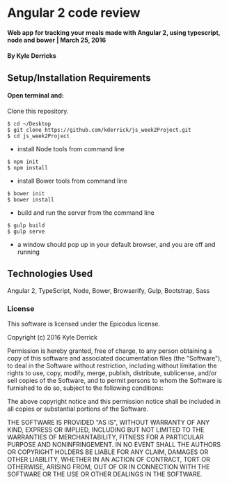 # Angular 2 code review

#### Web app for tracking your meals made with Angular 2, using typescript, node and bower | March 25, 2016

#### By Kyle Derricks

## Setup/Installation Requirements
#### Open terminal and:

Clone this repository.
```
$ cd ~/Desktop
$ git clone https://github.com/kderrick/js_week2Project.git
$ cd js_week2Project
```


* install Node tools from command line
```
$ npm init
$ npm install
```
* install Bower tools from command line
```
$ bower init
$ bower install
```
* build and run the server from the command line
```
$ gulp build
$ gulp serve
```
* a window should pop up in your default browser, and you are off and running


## Technologies Used

Angular 2, TypeScript, Node, Bower, Browserify, Gulp, Bootstrap, Sass

### License

This software is licensed under the Epicodus license.

Copyright (c) 2016 Kyle Derrick

Permission is hereby granted, free of charge, to any person obtaining a copy of this software and associated documentation files (the "Software"), to deal in the Software without restriction, including without limitation the rights to use, copy, modify, merge, publish, distribute, sublicense, and/or sell copies of the Software, and to permit persons to whom the Software is furnished to do so, subject to the following conditions:

The above copyright notice and this permission notice shall be included in all copies or substantial portions of the Software.

THE SOFTWARE IS PROVIDED "AS IS", WITHOUT WARRANTY OF ANY KIND, EXPRESS OR IMPLIED, INCLUDING BUT NOT LIMITED TO THE WARRANTIES OF MERCHANTABILITY, FITNESS FOR A PARTICULAR PURPOSE AND NONINFRINGEMENT. IN NO EVENT SHALL THE AUTHORS OR COPYRIGHT HOLDERS BE LIABLE FOR ANY CLAIM, DAMAGES OR OTHER LIABILITY, WHETHER IN AN ACTION OF CONTRACT, TORT OR OTHERWISE, ARISING FROM, OUT OF OR IN CONNECTION WITH THE SOFTWARE OR THE USE OR OTHER DEALINGS IN THE SOFTWARE.
